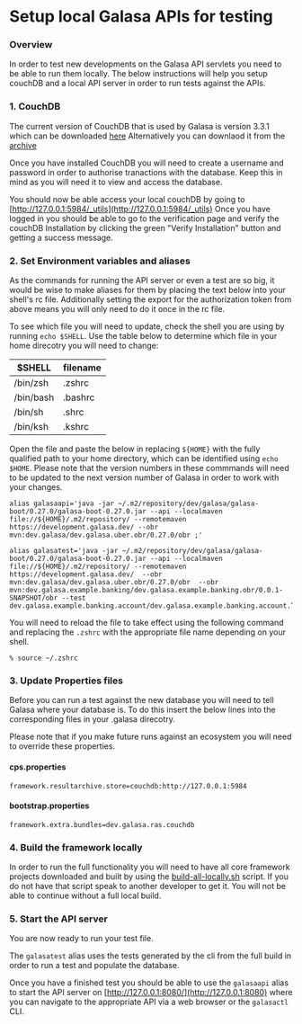 # Setup local Galasa APIs for testing

### Overview

In order to test new developments on the Galasa API servlets you need to be able to run them locally.
The below instructions will help you setup couchDB and a local API server in order to run tests against the APIs.

### 1. CouchDB

The current version of CouchDB that is used by Galasa is version 3.3.1 which can be downloaded [here](https://couchdb.apache.org/#download)
Alternatively you can downlaod it from the [archive](http://archive.apache.org/dist/couchdb/binary/)

Once you have installed CouchDB you will need to create a username and password in order to authorise tranactions with the database. Keep this in mind as you will need it to view and access the database.

You should now be able access your local couchDB by going to [http://127.0.0.1:5984/_utils](http://127.0.0.1:5984/_utils)
Once you have logged in you should be able to go to the verification page and verify the couchDB Installation by clicking the green "Verify Installation" button and getting a success message.

### 2. Set Environment variables and aliases

As the commands for running the API server or even a test are so big, it would be wise to make aliases for them by placing the text below into your shell's rc file.
Additionally setting the export for the authorization token from above means you will only need to do it once in the rc file.

To see which file you will need to update, check the shell you are using by running `echo $SHELL`.
Use the table below to determine which file in your home direcotry you will need to change:

|$SHELL   |filename|
|---------|--------|
|/bin/zsh |.zshrc  |
|/bin/bash|.bashrc |
|/bin/sh  |.shrc   |
|/bin/ksh |.kshrc  |

Open the file and paste the below in replacing `${HOME}` with the fully qualified path to your home directory, which can be identified using `echo $HOME`.
Please note that the version numbers in these commmands will need to be updated to the next version number of Galasa in order to work with your changes.

```shell
alias galasaapi='java -jar ~/.m2/repository/dev/galasa/galasa-boot/0.27.0/galasa-boot-0.27.0.jar --api --localmaven file://${HOME}/.m2/repository/ --remotemaven https://development.galasa.dev/ --obr mvn:dev.galasa/dev.galasa.uber.obr/0.27.0/obr ;'

alias galasatest='java -jar ~/.m2/repository/dev/galasa/galasa-boot/0.27.0/galasa-boot-0.27.0.jar --api --localmaven file://${HOME}/.m2/repository/ --remotemaven https://development.galasa.dev/  --obr mvn:dev.galasa/dev.galasa.uber.obr/0.27.0/obr  --obr mvn:dev.galasa.example.banking/dev.galasa.example.banking.obr/0.0.1-SNAPSHOT/obr --test dev.galasa.example.banking.account/dev.galasa.example.banking.account.TestAccount;'

```

You will need to reload the file to take effect using the following command and replacing the `.zshrc` with the appropriate file name depending on your shell.

``` shell
% source ~/.zshrc
```

### 3. Update Properties files

Before you can run a test against the new database you will need to tell Galasa where your database is. To do this insert the below lines into the corresponding files in your .galasa direcotry.

Please note that if you make future runs against an ecosystem you will need to override these properties.

#### cps.properties

```
framework.resultarchive.store=couchdb:http://127.0.0.1:5984
```

#### bootstrap.properties

```
framework.extra.bundles=dev.galasa.ras.couchdb
```

### 4. Build the framework locally

In order to run the full functionality you will need to have all core framework projects downloaded and built by using the [build-all-locally.sh](../200-automation/building-locally.md) script. If you do not have that script speak to another developer to get it.
You will not be able to continue without a full local build.

### 5. Start the API server

You are now ready to run your test file.

The `galasatest` alias uses the tests generated by the cli from the full build in order to run a test and populate the database.

Once you have a finished test you should be able to use the `galasaapi` alias to start the API server on [http://127.0.0.1:8080/](http://127.0.0.1:8080) where you can navigate to the appropriate API via a web browser or the `galasactl` CLI.

